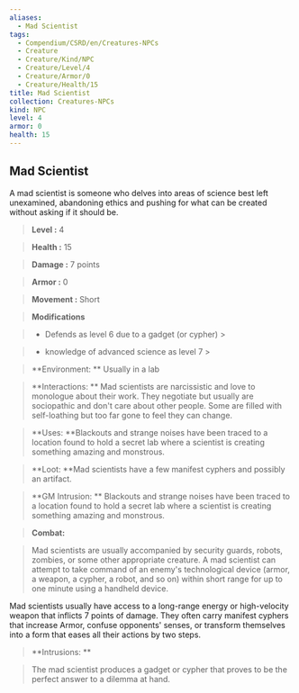 ```yaml
---
aliases:
  - Mad Scientist
tags:
  - Compendium/CSRD/en/Creatures-NPCs
  - Creature
  - Creature/Kind/NPC
  - Creature/Level/4
  - Creature/Armor/0
  - Creature/Health/15
title: Mad Scientist
collection: Creatures-NPCs
kind: NPC
level: 4
armor: 0
health: 15
---
```

## Mad Scientist    
A mad scientist is someone who delves into areas of science best left unexamined, abandoning ethics and pushing for what can be created without asking if it should be.    
  
    
> **Level :** 4    
> **Health :** 15    
> **Damage :** 7 points    
> **Armor :** 0    
> **Movement :** Short    
> **Modifications**    
>- Defends as level 6 due to a gadget (or cypher) >  
>    
>- knowledge of advanced science as level 7 >  
>    
> **Environment: ** Usually in a lab    
> **Interactions: ** Mad scientists are narcissistic and love to monologue about their work. They negotiate but usually are sociopathic and don't care about other people. Some are filled with self-loathing but too far gone to feel they can change.    
> **Uses: **Blackouts and strange noises have been traced to a location found to hold a secret lab where a scientist is creating something amazing and monstrous.    
> **Loot: **Mad scientists have a few manifest cyphers and possibly an artifact.    
> **GM Intrusion: ** Blackouts and strange noises have been traced to a location found to hold a secret lab where a scientist is creating something amazing and monstrous.    
  
> **Combat:**   
> Mad scientists are usually accompanied by security guards, robots, zombies, or some other appropriate creature. A mad scientist can attempt to take command of an enemy's technological device (armor, a weapon, a cypher, a robot, and so on) within short range for up to one minute using a handheld device.  
Mad scientists usually have access to a long-range energy or high-velocity weapon that inflicts 7 points of damage. They often carry manifest cyphers that increase Armor, confuse opponents' senses, or transform themselves into a form that eases all their actions by two steps.    
    
  
> **Intrusions: **   
> The mad scientist produces a gadget or cypher that proves to be the perfect answer to a dilemma at hand.    
